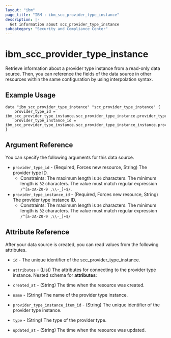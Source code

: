 ```yaml
---
layout: "ibm"
page_title: "IBM : ibm_scc_provider_type_instance"
description: |-
  Get information about scc_provider_type_instance
subcategory: "Security and Compliance Center"
---
```


# ibm_scc_provider_type_instance

Retrieve information about a provider type instance from a read-only data source. Then, you can reference the fields of the data source in other resources within the same configuration by using interpolation syntax.

## Example Usage

```hcl
data "ibm_scc_provider_type_instance" "scc_provider_type_instance" {
	provider_type_id = ibm_scc_provider_type_instance.scc_provider_type_instance.provider_type_id
	provider_type_instance_id = ibm_scc_provider_type_instance.scc_provider_type_instance_instance.providerTypeInstanceItem_id
}
```

## Argument Reference

You can specify the following arguments for this data source.

* `provider_type_id` - (Required, Forces new resource, String) The provider type ID.
  * Constraints: The maximum length is `36` characters. The minimum length is `32` characters. The value must match regular expression `/^[a-zA-Z0-9 ,\\-_]+$/`.
* `provider_type_instance_id` - (Required, Forces new resource, String) The provider type instance ID.
  * Constraints: The maximum length is `36` characters. The minimum length is `32` characters. The value must match regular expression `/^[a-zA-Z0-9 ,\\-_]+$/`

## Attribute Reference

After your data source is created, you can read values from the following attributes.

* `id` - The unique identifier of the scc_provider_type_instance.
* `attributes` - (List) The attributes for connecting to the provider type instance.
Nested schema for **attributes**:

* `created_at` - (String) The time when the resource was created.

* `name` - (String) The name of the provider type instance.

* `provider_type_instance_item_id` - (String) The unique identifier of the provider type instance.

* `type` - (String) The type of the provider type.

* `updated_at` - (String) The time when the resource was updated.

